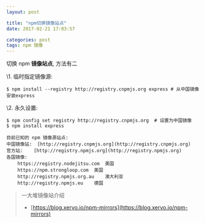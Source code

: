 ```yaml
---
layout: post

title: "npm切换镜像站点"
date: 2017-02-21 17:03:57

categories: post
tags: npm 镜像
---
```


切换 npm **镜像站点**, 方法有二

\1. 临时指定镜像源:

```shell
$ npm install --registry http://registry.cnpmjs.org express # 从中国镜像安装express
```

\2. 永久设置:

```shell
$ npm config set registry http://registry.cnpmjs.org  # 设置为中国镜像
$ npm install express
```

```
目前已知的 npm 镜像源站点:
中国镜像站:	[http://registry.cnpmjs.org](http://registry.cnpmjs.org)
官方站: 	[http://registry.npmjs.org](http://registry.npmjs.org)
各国镜像:
    https://registry.nodejitsu.com  美国
    https://npm.strongloop.com	美国
    http://registry.npmjs.org.au	澳大利亚
    http://registry.npmjs.eu	德国
```

> 一大堆镜像站介绍
> - [https://blog.xervo.io/npm-mirrors](https://blog.xervo.io/npm-mirrors)
